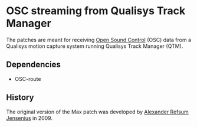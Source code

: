 # OSC streaming from Qualisys Track Manager

The patches are meant for receiving [Open Sound Control](https://en.wikipedia.org/wiki/Open_Sound_Control) (OSC) data from a Qualisys motion capture system running Qualisys Track Manager (QTM). 

## Dependencies

- OSC-route

## History

The original version of the Max patch was developed by [Alexander Refsum Jensenius](https://github.com/alexarje/) in 2009. 
